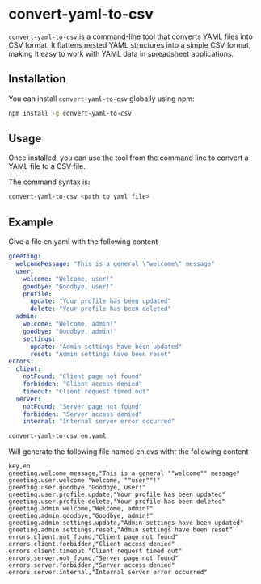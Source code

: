 # convert-yaml-to-csv

`convert-yaml-to-csv` is a command-line tool that converts YAML files into CSV format. It flattens nested YAML structures into a simple CSV format, making it easy to work with YAML data in spreadsheet applications.

## Installation

You can install `convert-yaml-to-csv` globally using npm:

```bash
npm install -g convert-yaml-to-csv
```

## Usage

Once installed, you can use the tool from the command line to convert a YAML file to a CSV file.

The command syntax is:

```bash
convert-yaml-to-csv <path_to_yaml_file>
```

## Example

Give a file en.yaml with the following content

```yaml
greeting:
  welcomeMessage: "This is a general \"welcome\" message"
  user:
    welcome: "Welcome, user!"
    goodbye: "Goodbye, user!"
    profile:
      update: "Your profile has been updated"
      delete: "Your profile has been deleted"
  admin:
    welcome: "Welcome, admin!"
    goodbye: "Goodbye, admin!"
    settings:
      update: "Admin settings have been updated"
      reset: "Admin settings have been reset"
errors:
  client:
    notFound: "Client page not found"
    forbidden: "Client access denied"
    timeout: "Client request timed out"
  server:
    notFound: "Server page not found"
    forbidden: "Server access denied"
    internal: "Internal server error occurred"
```

```bash
convert-yaml-to-csv en.yaml
```

Will generate the following file named en.cvs witht the following content

```csv
key,en
greeting.welcome_message,"This is a general ""welcome"" message"
greeting.user.welcome,"Welcome, ""user""!"
greeting.user.goodbye,"Goodbye, user!"
greeting.user.profile.update,"Your profile has been updated"
greeting.user.profile.delete,"Your profile has been deleted"
greeting.admin.welcome,"Welcome, admin!"
greeting.admin.goodbye,"Goodbye, admin!"
greeting.admin.settings.update,"Admin settings have been updated"
greeting.admin.settings.reset,"Admin settings have been reset"
errors.client.not_found,"Client page not found"
errors.client.forbidden,"Client access denied"
errors.client.timeout,"Client request timed out"
errors.server.not_found,"Server page not found"
errors.server.forbidden,"Server access denied"
errors.server.internal,"Internal server error occurred"
```

